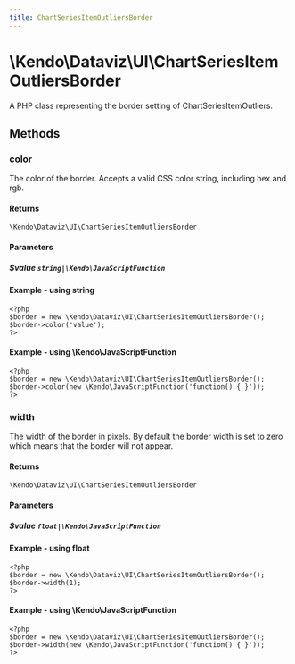 ```yaml
---
title: ChartSeriesItemOutliersBorder
---
```


# \Kendo\Dataviz\UI\ChartSeriesItemOutliersBorder

A PHP class representing the border setting of ChartSeriesItemOutliers.


## Methods

### color
The color of the border. Accepts a valid CSS color string, including hex and rgb.

#### Returns
`\Kendo\Dataviz\UI\ChartSeriesItemOutliersBorder`

#### Parameters

##### $value `string|\Kendo\JavaScriptFunction`



#### Example  - using string
    <?php
    $border = new \Kendo\Dataviz\UI\ChartSeriesItemOutliersBorder();
    $border->color('value');
    ?>

#### Example  - using \Kendo\JavaScriptFunction
    <?php
    $border = new \Kendo\Dataviz\UI\ChartSeriesItemOutliersBorder();
    $border->color(new \Kendo\JavaScriptFunction('function() { }'));
    ?>

### width
The width of the border in pixels. By default the border width is set to zero which means that the border will not appear.

#### Returns
`\Kendo\Dataviz\UI\ChartSeriesItemOutliersBorder`

#### Parameters

##### $value `float|\Kendo\JavaScriptFunction`



#### Example  - using float
    <?php
    $border = new \Kendo\Dataviz\UI\ChartSeriesItemOutliersBorder();
    $border->width(1);
    ?>

#### Example  - using \Kendo\JavaScriptFunction
    <?php
    $border = new \Kendo\Dataviz\UI\ChartSeriesItemOutliersBorder();
    $border->width(new \Kendo\JavaScriptFunction('function() { }'));
    ?>

